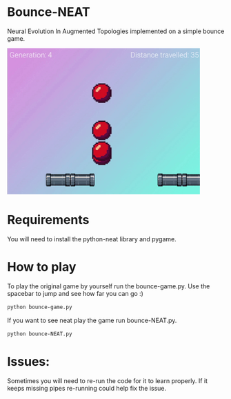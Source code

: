 # Bounce-NEAT
Neural Evolution In Augmented Topologies implemented on a simple bounce game.

![](imgs/demo.gif)

# Requirements
You will need to install the python-neat library and pygame.

# How to play
To play the original game by yourself run the bounce-game.py. Use the spacebar to jump and see how far you can go :)
```bash
python bounce-game.py
```

If you want to see neat play the game run bounce-NEAT.py.
```bash
python bounce-NEAT.py
```
# Issues:
Sometimes you will need to re-run the code for it to learn properly. If it keeps missing pipes re-running could help fix the issue.
